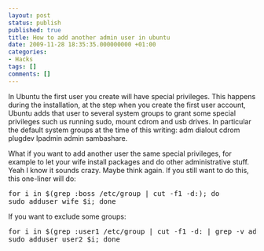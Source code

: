 ```yaml
---
layout: post
status: publish
published: true
title: How to add another admin user in ubuntu
date: 2009-11-28 18:35:35.000000000 +01:00
categories:
- Hacks
tags: []
comments: []
---
```

In Ubuntu the first user you create will have special privileges. This happens during the installation, at the step when you create the first user account, Ubuntu adds that user to several system groups to grant some special privileges such us running sudo, mount cdrom and usb drives. In particular the default system groups at the time of this writing: adm dialout cdrom plugdev lpadmin admin sambashare.

What if you want to add another user the same special privileges, for example to let your wife install packages and do other administrative stuff. Yeah I know it sounds crazy. Maybe think again. If you still want to do this, this one-liner will do:
<pre>for i in $(grep :boss /etc/group | cut -f1 -d:); do
sudo adduser wife $i; done</pre>
If you want to exclude some groups:
<pre>for i in $(grep :user1 /etc/group | cut -f1 -d: | grep -v adm); do
sudo adduser user2 $i; done</pre>
